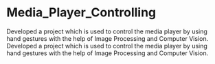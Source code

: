 # Media_Player_Controlling
Developed a project which is used to control the media player by using hand gestures with the help of Image Processing and Computer Vision. Developed a project which is used to control the media player by using hand gestures with the help of Image Processing and Computer Vision.
